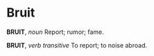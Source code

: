 # Bruit

**BRUIT**, _noun_ Report; rumor; fame.

**BRUIT**, _verb transitive_ To report; to noise abroad.